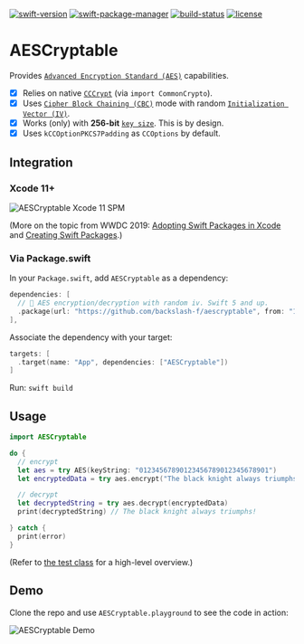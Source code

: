 [![swift-version](https://img.shields.io/badge/swift-5.1-brightgreen)](https://github.com/apple/swift)
[![swift-package-manager](https://img.shields.io/badge/package%20manager-compatible-brightgreen.svg)](https://github.com/apple/swift-package-manager)
[![build-status](https://travis-ci.com/backslash-f/aescryptable.svg?branch=master)](https://travis-ci.com/backslash-f/aescryptable)
[![license](https://img.shields.io/badge/license-mit-brightgreen.svg)](https://en.wikipedia.org/wiki/MIT_License)

# AESCryptable
Provides [`Advanced Encryption Standard (AES)`](https://en.wikipedia.org/wiki/Advanced_Encryption_Standard) capabilities.

- [x] Relies on native [`CCCrypt`](http://bit.ly/cccryptManPages) (via `import CommonCrypto`).
- [x] Uses [`Cipher Block Chaining (CBC)`](https://en.wikipedia.org/wiki/Block_cipher_mode_of_operation#Cipher_Block_Chaining_(CBC)) mode with random [`Initialization Vector (IV)`](https://en.wikipedia.org/wiki/Block_cipher_mode_of_operation#Initialization_vector_(IV)).
- [x] Works (only) with **256-bit** [`key size`](https://en.wikipedia.org/wiki/Key_size). This is by design.
- [x] Uses `kCCOptionPKCS7Padding` as `CCOptions` by default.

## Integration
### Xcode 11+
![AESCryptable Xcode 11 SPM](https://i.imgur.com/JKciz5T.gif)

(More on the topic from WWDC 2019: [Adopting Swift Packages in Xcode](https://developer.apple.com/videos/play/wwdc2019/408/) and [Creating Swift Packages](https://developer.apple.com/videos/play/wwdc2019/410/).)

### Via Package.swift
In your `Package.swift`, add `AESCryptable` as a dependency:
```swift
dependencies: [
  // 🔐 AES encryption/decryption with random iv. Swift 5 and up.
  .package(url: "https://github.com/backslash-f/aescryptable", from: "1.0.0")
],
```

Associate the dependency with your target:
```swift
targets: [
  .target(name: "App", dependencies: ["AESCryptable"])
]
```
Run: `swift build`

## Usage
```swift
import AESCryptable

do {
  // encrypt
  let aes = try AES(keyString: "01234567890123456789012345678901")
  let encryptedData = try aes.encrypt("The black knight always triumphs!")

  // decrypt
  let decryptedString = try aes.decrypt(encryptedData)
  print(decryptedString) // The black knight always triumphs!

} catch {
  print(error)
}
```

(Refer to [the test class](https://github.com/backslash-f/aescryptable/blob/master/Tests/AESCryptableTests/AESCryptableTests.swift) for a high-level overview.)

## Demo
Clone the repo and use `AESCryptable.playground` to see the code in action:

![AESCryptable Demo](https://i.imgur.com/6cI5Knu.gif)

